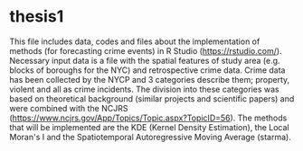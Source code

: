 # thesis1

This file includes data, codes and files about the implementation of methods (for forecasting crime events) in R Studio (https://rstudio.com/). 
Necessary input data is a file with the spatial features of study area (e.g. blocks of boroughs for the NYC) and retrospective crime data. Crime data has been collected by the NYCP and 3 categories describe them; property, violent and all as crime incidents. The division into these categories was based on theoretical background (similar projects and scientific papers) and were combined with the NCJRS (https://www.ncjrs.gov/App/Topics/Topic.aspx?TopicID=56). 
The methods that will be implemented are the KDE (Kernel Density Estimation), the Local Moran's I and the Spatiotemporal Autoregressive Moving Average (starma).
